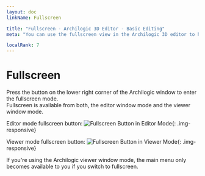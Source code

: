 ```yaml
---
layout: doc
linkName: Fullscreen

title: "Fullscreen - Archilogic 3D Editor - Basic Editing"
meta: "You can use the fullscreen view in the Archilogic 3D editor to help with your basic 3D editing of a model."

localRank: 7
---
```


# Fullscreen

Press the button on the lower right corner of the Archilogic window to enter the fullscreen mode.  
Fullscreen is available from both, the editor window mode and the viewer window mode.

Editor mode fullscreen button:
![Fullscreen Button in Editor Mode]({{site.path}}/assets/images/Basic-Fullscreen-EditorMode.jpg){: .img-responsive}

Viewer mode fullscreen button:
![Fullscreen Button in Viewer Mode]({{site.path}}/assets/images/Basic-Fullscreen-ViewerMode.jpg){: .img-responsive}

If you're using the Archilogic viewer window mode, the main menu only becomes available to you if you switch to fullscreen.
